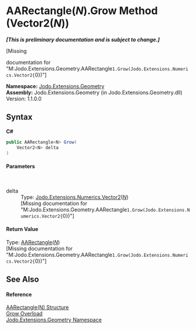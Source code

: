 # AARectangle(*N*).Grow Method (Vector2(*N*))
 _**\[This is preliminary documentation and is subject to change.\]**_

\[Missing <summary> documentation for "M:Jodo.Extensions.Geometry.AARectangle`1.Grow(Jodo.Extensions.Numerics.Vector2{`0})"\]

**Namespace:**&nbsp;<a href="N_Jodo_Extensions_Geometry">Jodo.Extensions.Geometry</a><br />**Assembly:**&nbsp;Jodo.Extensions.Geometry (in Jodo.Extensions.Geometry.dll) Version: 1.1.0.0

## Syntax

**C#**<br />
``` C#
public AARectangle<N> Grow(
	Vector2<N> delta
)
```


#### Parameters
&nbsp;<dl><dt>delta</dt><dd>Type: <a href="T_Jodo_Extensions_Numerics_Vector2_1">Jodo.Extensions.Numerics.Vector2</a>(<a href="T_Jodo_Extensions_Geometry_AARectangle_1">*N*</a>)<br />\[Missing <param name="delta"/> documentation for "M:Jodo.Extensions.Geometry.AARectangle`1.Grow(Jodo.Extensions.Numerics.Vector2{`0})"\]</dd></dl>

#### Return Value
Type: <a href="T_Jodo_Extensions_Geometry_AARectangle_1">AARectangle</a>(<a href="T_Jodo_Extensions_Geometry_AARectangle_1">*N*</a>)<br />\[Missing <returns> documentation for "M:Jodo.Extensions.Geometry.AARectangle`1.Grow(Jodo.Extensions.Numerics.Vector2{`0})"\]

## See Also


#### Reference
<a href="T_Jodo_Extensions_Geometry_AARectangle_1">AARectangle(N) Structure</a><br /><a href="Overload_Jodo_Extensions_Geometry_AARectangle_1_Grow">Grow Overload</a><br /><a href="N_Jodo_Extensions_Geometry">Jodo.Extensions.Geometry Namespace</a><br />